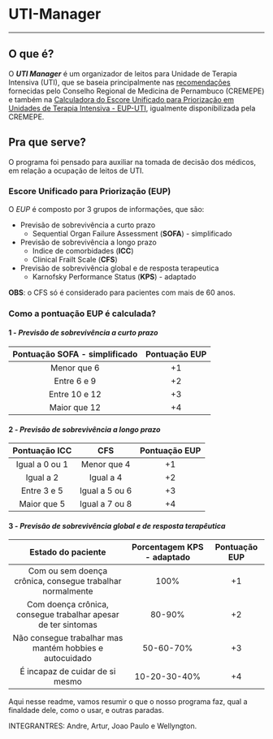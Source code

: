 # UTI-Manager
***

## O que é? 

O _**UTI Manager**_ é um organizador de leitos para Unidade de Terapia Intensiva (UTI), que se baseia principalmente nas [recomendações](https://www.cremepe.org.br/wp-content/uploads/2020/04/RECOMENDAÇÃO-CREMEPE-Nº-05_v.final_.pdf) fornecidas pelo Conselho Regional de Medicina de Pernambuco (CREMEPE) e também na [Calculadora do Escore Unificado para Priorização em Unidades de Terapia Intensiva - EUP-UTI](http://cremepe.org.br/portal2015/calculadoraeup/), igualmente disponibilizada pela CREMEPE. 

## Pra que serve? 

O programa foi pensado para auxiliar na tomada de decisão dos médicos, em relação a ocupação de leitos de UTI.

### Escore Unificado para Priorização (EUP)

O _EUP_ é composto por 3 grupos de informações, que são:
* Previsão de sobrevivência a curto prazo
  * Sequential Organ Failure Assessment (**SOFA**) - simplificado
* Previsão de sobrevivência a longo prazo 
  * Indice de comorbidades (**ICC**) 
  * Clinical Frailt Scale (**CFS**)
* Previsão de sobrevivência global e de resposta terapeutica 
  * Karnofsky Performance Status (**KPS**) - adaptado

**OBS**: o CFS só é considerado para pacientes com mais de 60 anos. 

### Como a pontuação EUP é calculada? 

#### 1 - _*Previsão de sobrevivência a curto prazo*_
 Pontuação SOFA - simplificado | Pontuação EUP
 :--: | :--: 
 Menor que 6 | +1
 Entre 6 e 9 | +2
 Entre 10 e 12 | +3
 Maior que 12 | +4
#### 2 - _*Previsão de sobrevivência a longo prazo*_
 Pontuação ICC | CFS | Pontuação EUP
 :--: | :--: | :--: 
 Igual a 0 ou 1| Menor que 4 | +1
 Igual a 2 |Igual a 4| +2
 Entre 3 e 5 |Igual a 5 ou 6| +3
 Maior que 5 |Igual a 7 ou 8| +4
#### 3 - _*Previsão de sobrevivência global e de resposta terapêutica*_
 Estado do paciente | Porcentagem KPS - adaptado | Pontuação EUP
 :--: | :--: | :--: 
 Com ou sem doença crônica, consegue trabalhar normalmente| 100% | +1
 Com doença crônica, consegue trabalhar apesar de ter sintomas |80-90%| +2
 Não consegue trabalhar mas mantém hobbies e autocuidado |50-60-70%| +3
 É incapaz de cuidar de si mesmo|10-20-30-40%| +4





Aqui nesse readme, vamos resumir o que o nosso programa faz, qual a finaldade dele, como o usar, e outras paradas.

INTEGRANTRES: Andre, Artur, Joao Paulo e Wellyngton.